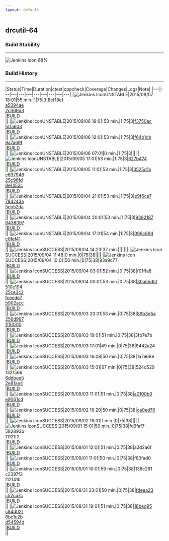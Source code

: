 ```yaml
---
layout: default
---
```

## drcutil-64
### Build Stability
___
![Jenkins Icon](http://jenkinshrg.github.io/images/48x48/health-60to79.png)
68%
  
### Build History
___
|Status|Time|Duration|<span class='badge'>ctest</span>|<span class='badge'>cppcheck</span>|Coverage|Changes|Logs|Note|
|---|---|---|---|---|---|---|---|---|---|
|![Jenkins Icon](http://jenkinshrg.github.io/images/24x24/yellow.png)UNSTABLE|2015/09/07 18:01|55 min.|1|75|3|[8cf19ef](https://github.com/jrl-umi3218/hmc2/commit/8cf19ef)<br>[a5094ae](https://github.com/jrl-umi3218/hrpcnoid/commit/a5094ae)<br>[2c369d3](https://github.com/jrl-umi3218/hrpsys-humanoid/commit/2c369d3)<br>|[BUILD](https://drive.google.com/file/d/0B54sHwaxmuM4MFJ5bVlTZEhMdHM/view?usp=drivesdk)<br>||
|![Jenkins Icon](http://jenkinshrg.github.io/images/24x24/yellow.png)UNSTABLE|2015/09/06 19:01|53 min.|1|75|3|[f3750ac](https://github.com/fkanehiro/hrpsys-base/commit/f3750ac)<br>[fd1a603](https://github.com/fkanehiro/hrpsys-base/commit/fd1a603)<br>|[BUILD](https://drive.google.com/file/d/0B54sHwaxmuM4RlI5cTdvUEVOR2M/view?usp=drivesdk)<br>||
|![Jenkins Icon](http://jenkinshrg.github.io/images/24x24/yellow.png)UNSTABLE|2015/09/06 12:01|53 min.|1|75|3|[f64b1db](https://github.com/fkanehiro/hrpsys-base/commit/f64b1db)<br>[9a7a69f](https://github.com/fkanehiro/hrpsys-base/commit/9a7a69f)<br>|[BUILD](https://drive.google.com/file/d/0B54sHwaxmuM4eXRaMS1xX05MZGc/view?usp=drivesdk)<br>||
|![Jenkins Icon](http://jenkinshrg.github.io/images/24x24/yellow.png)UNSTABLE|2015/09/06 07:01|0 min.|1|75|3||||
|![Jenkins Icon](http://jenkinshrg.github.io/images/24x24/yellow.png)UNSTABLE|2015/09/05 17:01|53 min.|1|75|3|[627b474](https://github.com/fkanehiro/hrpsys-base/commit/627b474)<br>|[BUILD](https://drive.google.com/file/d/0B54sHwaxmuM4MUYyUHdDMEEya0U/view?usp=drivesdk)<br>||
|![Jenkins Icon](http://jenkinshrg.github.io/images/24x24/yellow.png)UNSTABLE|2015/09/05 11:01|53 min.|1|75|3|[3525d1b](https://github.com/fkanehiro/hrpsys-base/commit/3525d1b)<br>[e637946](https://github.com/fkanehiro/hrpsys-base/commit/e637946)<br>[25c96fd](https://github.com/fkanehiro/hrpsys-base/commit/25c96fd)<br>[8e1453c](https://github.com/fkanehiro/hrpsys-base/commit/8e1453c)<br>|[BUILD](https://drive.google.com/file/d/0B54sHwaxmuM4Zkg3d2FRZTNpd2c/view?usp=drivesdk)<br>||
|![Jenkins Icon](http://jenkinshrg.github.io/images/24x24/yellow.png)UNSTABLE|2015/09/04 21:01|53 min.|1|75|3|[e9f6ca7](https://github.com/jrl-umi3218/hrpcnoid/commit/e9f6ca7)<br>[78d243a](https://github.com/jrl-umi3218/hrpcnoid/commit/78d243a)<br>[5cb52da](https://github.com/jrl-umi3218/hrpsys-humanoid/commit/5cb52da)<br>|[BUILD](https://drive.google.com/file/d/0B54sHwaxmuM4RlZBeEIxbFJQZmM/view?usp=drivesdk)<br>||
|![Jenkins Icon](http://jenkinshrg.github.io/images/24x24/yellow.png)UNSTABLE|2015/09/04 20:01|53 min.|1|75|3|[9392187](https://github.com/jrl-umi3218/hrpsys-humanoid/commit/9392187)<br>[6438097](https://github.com/jrl-umi3218/hrpsys-humanoid/commit/6438097)<br>|[BUILD](https://drive.google.com/file/d/0B54sHwaxmuM4a24wRExRQUhEdjQ/view?usp=drivesdk)<br>||
|![Jenkins Icon](http://jenkinshrg.github.io/images/24x24/yellow.png)UNSTABLE|2015/09/04 17:01|54 min.|1|75|3|[096c89d](https://github.com/jrl-umi3218/hmc2/commit/096c89d)<br>[c0fef41](https://github.com/jrl-umi3218/hrpcnoid/commit/c0fef41)<br>|[BUILD](https://drive.google.com/file/d/0B54sHwaxmuM4N3N5cVpRMFgzbW8/view?usp=drivesdk)<br>||
|![Jenkins Icon](http://jenkinshrg.github.io/images/24x24/blue.png)SUCCESS|2015/09/04 14:23|37 min.|||||||
|![Jenkins Icon](http://jenkinshrg.github.io/images/24x24/blue.png)SUCCESS|2015/09/04 11:48|0 min.|0|75|38||||
|![Jenkins Icon](http://jenkinshrg.github.io/images/24x24/blue.png)SUCCESS|2015/09/04 10:01|50 min.|0|75|38|93a9c77<br>|[BUILD](https://drive.google.com/file/d/0B54sHwaxmuM4ajA4dlRrZjkxUlk/view?usp=drivesdk)<br>||
|![Jenkins Icon](http://jenkinshrg.github.io/images/24x24/blue.png)SUCCESS|2015/09/04 03:01|52 min.|0|75|38|f01ffa8<br>|[BUILD](https://drive.google.com/file/d/0B54sHwaxmuM4OG5PN2VPMlpWV3c/view?usp=drivesdk)<br>||
|![Jenkins Icon](http://jenkinshrg.github.io/images/24x24/blue.png)SUCCESS|2015/09/04 00:01|53 min.|0|75|38|[30a55d5f](https://github.com/fkanehiro/hrpsys-base/commit/30a55d5f)<br>[510e194](https://github.com/fkanehiro/hrpsys-base/commit/510e194)<br>[25ce3c2](https://github.com/fkanehiro/hrpsys-base/commit/25ce3c2)<br>[fcecde7](https://github.com/fkanehiro/hrpsys-base/commit/fcecde7)<br>[b902acc](https://github.com/fkanehiro/hrpsys-base/commit/b902acc)<br>|[BUILD](https://drive.google.com/file/d/0B54sHwaxmuM4VEhTd1hQdVhhcEU/view?usp=drivesdk)<br>||
|![Jenkins Icon](http://jenkinshrg.github.io/images/24x24/blue.png)SUCCESS|2015/09/03 20:01|53 min.|0|75|38|[89b3d5a](https://github.com/fkanehiro/hrpsys-base/commit/89b3d5a)<br>[256d997](https://github.com/fkanehiro/hrpsys-base/commit/256d997)<br>[1f83310](https://github.com/fkanehiro/hrpsys-base/commit/1f83310)<br>|[BUILD](https://drive.google.com/file/d/0B54sHwaxmuM4NXJmM2dza1MzZ28/view?usp=drivesdk)<br>||
|![Jenkins Icon](http://jenkinshrg.github.io/images/24x24/blue.png)SUCCESS|2015/09/03 19:01|51 min.|0|75|38|3fb7e7b<br>|[BUILD](https://drive.google.com/file/d/0B54sHwaxmuM4Y2R5TDFMY3hiaDQ/view?usp=drivesdk)<br>||
|![Jenkins Icon](http://jenkinshrg.github.io/images/24x24/blue.png)SUCCESS|2015/09/03 17:01|49 min.|0|75|38|8442a24<br>|[BUILD](https://drive.google.com/file/d/0B54sHwaxmuM4UnhIc0h5SjgtWVU/view?usp=drivesdk)<br>||
|![Jenkins Icon](http://jenkinshrg.github.io/images/24x24/blue.png)SUCCESS|2015/09/03 16:08|50 min.|0|75|38|1a7e68e<br>|[BUILD](https://drive.google.com/file/d/0B54sHwaxmuM4NnJ6bC0tdmFCZGc/view?usp=drivesdk)<br>||
|![Jenkins Icon](http://jenkinshrg.github.io/images/24x24/blue.png)SUCCESS|2015/09/03 15:01|67 min.|0|75|38|524d529<br>1321566<br>[6ddbee5](https://github.com/fkanehiro/openhrp3/commit/6ddbee5)<br>[2e81ae4](https://github.com/fkanehiro/openhrp3/commit/2e81ae4)<br>|[BUILD](https://drive.google.com/file/d/0B54sHwaxmuM4cEk5MjhiaVNlMVE/view?usp=drivesdk)<br>||
|![Jenkins Icon](http://jenkinshrg.github.io/images/24x24/blue.png)SUCCESS|2015/09/03 11:01|51 min.|0|75|38|[a0100b0](https://github.com/jrl-umi3218/hrpcnoid/commit/a0100b0)<br>[e9061cd](https://github.com/jrl-umi3218/hrpcnoid/commit/e9061cd)<br>|[BUILD](https://drive.google.com/file/d/0B54sHwaxmuM4ZTR4TlU4cnppMms/view?usp=drivesdk)<br>||
|![Jenkins Icon](http://jenkinshrg.github.io/images/24x24/blue.png)SUCCESS|2015/09/02 16:20|50 min.|0|75|38|[ca0ed70](https://github.com/jrl-umi3218/hrpcnoid/commit/ca0ed70)<br>|[BUILD](https://drive.google.com/file/d/0B54sHwaxmuM4enBfa1BoYkxBR1U/view?usp=drivesdk)<br>||
|![Jenkins Icon](http://jenkinshrg.github.io/images/24x24/blue.png)SUCCESS|2015/09/02 16:01|1 min.|0|75|38||||
|![Jenkins Icon](http://jenkinshrg.github.io/images/24x24/blue.png)SUCCESS|2015/09/01 15:01|50 min.|0|75|38|fd9faf7<br>582893b<br>11121f2<br>|[BUILD](https://drive.google.com/file/d/0B54sHwaxmuM4aE5qZTRDNEdIRmc/view?usp=drivesdk)<br>||
|![Jenkins Icon](http://jenkinshrg.github.io/images/24x24/blue.png)SUCCESS|2015/09/01 12:01|51 min.|0|75|38|a2d2a6f<br>|[BUILD](https://drive.google.com/file/d/0B54sHwaxmuM4VXRROTVqeE1WLU0/view?usp=drivesdk)<br>||
|![Jenkins Icon](http://jenkinshrg.github.io/images/24x24/blue.png)SUCCESS|2015/09/01 11:01|50 min.|0|75|38|f83fad0<br>|[BUILD](https://drive.google.com/file/d/0B54sHwaxmuM4TzBGc1VaZkNGbmM/view?usp=drivesdk)<br>||
|![Jenkins Icon](http://jenkinshrg.github.io/images/24x24/blue.png)SUCCESS|2015/09/01 10:01|59 min.|0|75|38|138c281<br>c2397f2<br>f12141b<br>|[BUILD](https://drive.google.com/file/d/0B54sHwaxmuM4QVo4QmEteExhNzg/view?usp=drivesdk)<br>||
|![Jenkins Icon](http://jenkinshrg.github.io/images/24x24/blue.png)SUCCESS|2015/08/31 23:01|50 min.|0|75|38|[fdeea23](https://github.com/fkanehiro/openhrp3/commit/fdeea23)<br>[c52ca7c](https://github.com/fkanehiro/openhrp3/commit/c52ca7c)<br>|[BUILD](https://drive.google.com/file/d/0B54sHwaxmuM4ZVhKWTYwemZlWFU/view?usp=drivesdk)<br>||
|![Jenkins Icon](http://jenkinshrg.github.io/images/24x24/blue.png)SUCCESS|2015/08/31 19:01|51 min.|0|75|38|[18bed95](https://github.com/fkanehiro/hrpsys-base/commit/18bed95)<br>[c84d021](https://github.com/fkanehiro/hrpsys-base/commit/c84d021)<br>[6bc1c2b](https://github.com/fkanehiro/hrpsys-base/commit/6bc1c2b)<br>[d54594d](https://github.com/fkanehiro/hrpsys-base/commit/d54594d)<br>|[BUILD](https://drive.google.com/file/d/0B54sHwaxmuM4blRHY2xDZlNOSkE/view?usp=drivesdk)<br>||
